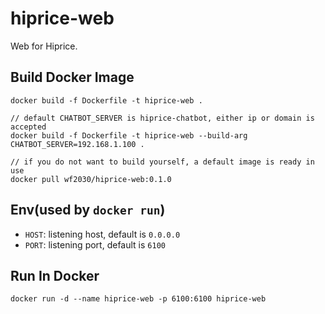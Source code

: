 # hiprice-web
Web for Hiprice.

## Build Docker Image
```
docker build -f Dockerfile -t hiprice-web .

// default CHATBOT_SERVER is hiprice-chatbot, either ip or domain is accepted
docker build -f Dockerfile -t hiprice-web --build-arg CHATBOT_SERVER=192.168.1.100 .

// if you do not want to build yourself, a default image is ready in use
docker pull wf2030/hiprice-web:0.1.0
```

## Env(used by `docker run`)
- `HOST`: listening host, default is `0.0.0.0`
- `PORT`: listening port, default is `6100`

## Run In Docker
`docker run -d --name hiprice-web -p 6100:6100 hiprice-web`
